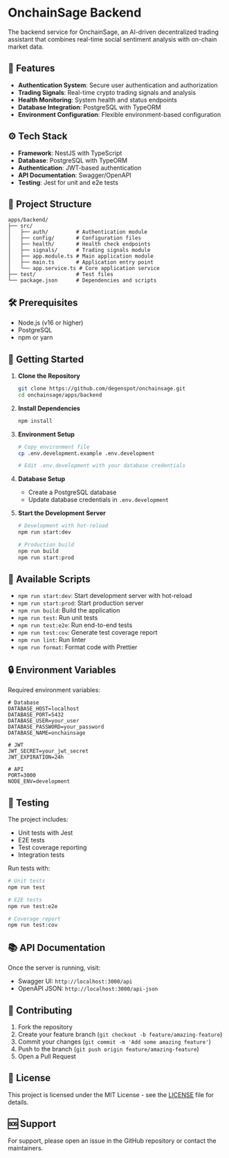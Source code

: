# OnchainSage Backend

The backend service for OnchainSage, an AI-driven decentralized trading assistant that combines real-time social sentiment analysis with on-chain market data.

## 🚀 Features

- **Authentication System**: Secure user authentication and authorization
- **Trading Signals**: Real-time crypto trading signals and analysis
- **Health Monitoring**: System health and status endpoints
- **Database Integration**: PostgreSQL with TypeORM
- **Environment Configuration**: Flexible environment-based configuration

## ⚙️ Tech Stack

- **Framework**: NestJS with TypeScript
- **Database**: PostgreSQL with TypeORM
- **Authentication**: JWT-based authentication
- **API Documentation**: Swagger/OpenAPI
- **Testing**: Jest for unit and e2e tests

## 📁 Project Structure

```
apps/backend/
├── src/
│   ├── auth/         # Authentication module
│   ├── config/       # Configuration files
│   ├── health/       # Health check endpoints
│   ├── signals/      # Trading signals module
│   ├── app.module.ts # Main application module
│   ├── main.ts       # Application entry point
│   └── app.service.ts # Core application service
├── test/             # Test files
└── package.json      # Dependencies and scripts
```

## 🛠️ Prerequisites

- Node.js (v16 or higher)
- PostgreSQL
- npm or yarn

## 🚀 Getting Started

1. **Clone the Repository**
   ```bash
   git clone https://github.com/degenspot/onchainsage.git
   cd onchainsage/apps/backend
   ```

2. **Install Dependencies**
   ```bash
   npm install
   ```

3. **Environment Setup**
   ```bash
   # Copy environment file
   cp .env.development.example .env.development
   
   # Edit .env.development with your database credentials
   ```

4. **Database Setup**
   - Create a PostgreSQL database
   - Update database credentials in `.env.development`

5. **Start the Development Server**
   ```bash
   # Development with hot-reload
   npm run start:dev

   # Production build
   npm run build
   npm run start:prod
   ```

## 📝 Available Scripts

- `npm run start:dev`: Start development server with hot-reload
- `npm run start:prod`: Start production server
- `npm run build`: Build the application
- `npm run test`: Run unit tests
- `npm run test:e2e`: Run end-to-end tests
- `npm run test:cov`: Generate test coverage report
- `npm run lint`: Run linter
- `npm run format`: Format code with Prettier

## 🔒 Environment Variables

Required environment variables:

```env
# Database
DATABASE_HOST=localhost
DATABASE_PORT=5432
DATABASE_USER=your_user
DATABASE_PASSWORD=your_password
DATABASE_NAME=onchainsage

# JWT
JWT_SECRET=your_jwt_secret
JWT_EXPIRATION=24h

# API
PORT=3000
NODE_ENV=development
```

## 🧪 Testing

The project includes:
- Unit tests with Jest
- E2E tests
- Test coverage reporting
- Integration tests

Run tests with:
```bash
# Unit tests
npm run test

# E2E tests
npm run test:e2e

# Coverage report
npm run test:cov
```

## 📚 API Documentation

Once the server is running, visit:
- Swagger UI: `http://localhost:3000/api`
- OpenAPI JSON: `http://localhost:3000/api-json`

## 🤝 Contributing

1. Fork the repository
2. Create your feature branch (`git checkout -b feature/amazing-feature`)
3. Commit your changes (`git commit -m 'Add some amazing feature'`)
4. Push to the branch (`git push origin feature/amazing-feature`)
5. Open a Pull Request

## 📜 License

This project is licensed under the MIT License - see the [LICENSE](LICENSE) file for details.

## 🆘 Support

For support, please open an issue in the GitHub repository or contact the maintainers.

